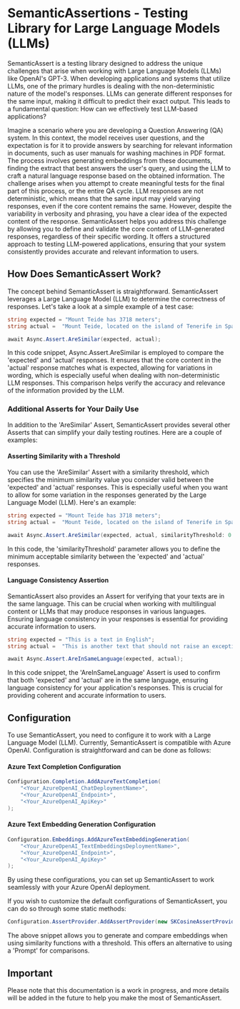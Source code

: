# SemanticAssertions - Testing Library for Large Language Models (LLMs)

SemanticAssert is a testing library designed to address the unique challenges that arise when working with Large Language Models (LLMs) like OpenAI's GPT-3. When developing applications and systems that utilize LLMs, one of the primary hurdles is dealing with the non-deterministic nature of the model's responses. LLMs can generate different responses for the same input, making it difficult to predict their exact output. This leads to a fundamental question: How can we effectively test LLM-based applications?

Imagine a scenario where you are developing a Question Answering (QA) system. In this context, the model receives user questions, and the expectation is for it to provide answers by searching for relevant information in documents, such as user manuals for washing machines in PDF format. The process involves generating embeddings from these documents, finding the extract that best answers the user's query, and using the LLM to craft a natural language response based on the obtained information. The challenge arises when you attempt to create meaningful tests for the final part of this process, or the entire QA cycle. LLM responses are not deterministic, which means that the same input may yield varying responses, even if the core content remains the same. However, despite the variability in verbosity and phrasing, you have a clear idea of the expected content of the response. SemanticAssert helps you address this challenge by allowing you to define and validate the core content of LLM-generated responses, regardless of their specific wording. It offers a structured approach to testing LLM-powered applications, ensuring that your system consistently provides accurate and relevant information to users.

## How Does SemanticAssert Work?

The concept behind SemanticAssert is straightforward. SemanticAssert leverages a Large Language Model (LLM) to determine the correctness of responses. Let's take a look at a simple example of a test case:

```cs
string expected = "Mount Teide has 3718 meters";
string actual =  "Mount Teide, located on the island of Tenerife in Spain, has an elevation of approximately 3718 meters above sea level. It is the highest peak in Spain and one of the tallest volcanoes in the world when measured from its base on the ocean floor."

await Async.Assert.AreSimilar(expected, actual);
```

In this code snippet, Async.Assert.AreSimilar is employed to compare the 'expected' and 'actual' responses. It ensures that the core content in the 'actual' response matches what is expected, allowing for variations in wording, which is especially useful when dealing with non-deterministic LLM responses. This comparison helps verify the accuracy and relevance of the information provided by the LLM.

### Additional Asserts for Your Daily Use

In addition to the 'AreSimilar' Assert, SemanticAssert provides several other Asserts that can simplify your daily testing routines. Here are a couple of examples:

#### Asserting Similarity with a Threshold

You can use the 'AreSimilar' Assert with a similarity threshold, which specifies the minimum similarity value you consider valid between the 'expected' and 'actual' responses. This is especially useful when you want to allow for some variation in the responses generated by the Large Language Model (LLM). Here's an example:

```cs
string expected = "Mount Teide has 3718 meters";
string actual =  "Mount Teide, located on the island of Tenerife in Spain, has an elevation of approximately 3718 meters above sea level. It is the highest peak in Spain and one of the tallest volcanoes in the world when measured from its base on the ocean floor."

await Async.Assert.AreSimilar(expected, actual, similarityThreshold: 0.8);
```

In this code, the 'similarityThreshold' parameter allows you to define the minimum acceptable similarity between the 'expected' and 'actual' responses.

#### Language Consistency Assertion

SemanticAssert also provides an Assert for verifying that your texts are in the same language. This can be crucial when working with multilingual content or LLMs that may produce responses in various languages. Ensuring language consistency in your responses is essential for providing accurate information to users.

```cs
string expected = "This is a text in English";
string actual =  "This is another text that should not raise an exception because it's in the same language";

await Async.Assert.AreInSameLanguage(expected, actual);
```

In this code snippet, the 'AreInSameLanguage' Assert is used to confirm that both 'expected' and 'actual' are in the same language, ensuring language consistency for your application's responses. This is crucial for providing coherent and accurate information to users.

## Configuration

To use SemanticAssert, you need to configure it to work with a Large Language Model (LLM). Currently, SemanticAssert is compatible with Azure OpenAI. Configuration is straightforward and can be done as follows:

#### Azure Text Completion Configuration

```cs
Configuration.Completion.AddAzureTextCompletion(
    "<Your_AzureOpenAI_ChatDeploymentName>",
    "<Your_AzureOpenAI_Endpoint>",
    "<Your_AzureOpenAI_ApiKey>"
);
```

#### Azure Text Embedding Generation Configuration

```cs
Configuration.Embeddings.AddAzureTextEmbeddingGeneration(
    "<Your_AzureOpenAI_TextEmbeddingsDeploymentName>",
    "<Your_AzureOpenAI_Endpoint>",
    "<Your_AzureOpenAI_ApiKey>"
);
```

By using these configurations, you can set up SemanticAssert to work seamlessly with your Azure OpenAI deployment.

If you wish to customize the default configurations of SemanticAssert, you can do so through some static methods:

```cs
Configuration.AssertProvider.AddAssertProvider(new SKCosineAssertProvider());
```

The above snippet allows you to generate and compare embeddings when using similarity functions with a threshold. This offers an alternative to using a 'Prompt' for comparisons.

## Important

Please note that this documentation is a work in progress, and more details will be added in the future to help you make the most of SemanticAssert.
